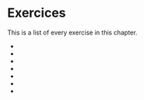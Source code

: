 # Exercices

This is a list of every exercise in this chapter.

- [](geometry_basics_exercise.md)
- [](geometry_dimension_conventions_exercise1.md)
- [](geometry_dimension_conventions_exercise2.md)
- [](geometry_dimension_conventions_exercise3.md)
- [](geometry_moving_coordinates_exercise1.md)
- [](geometry_moving_coordinates_exercise2.md)
- [](geometry_moving_coordinates_exercise3.md)
